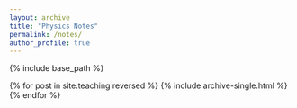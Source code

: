 ```yaml
---
layout: archive
title: "Physics Notes"
permalink: /notes/
author_profile: true
---
```

{% include base_path %}

{% for post in site.teaching reversed %}
  {% include archive-single.html %}
{% endfor %}
